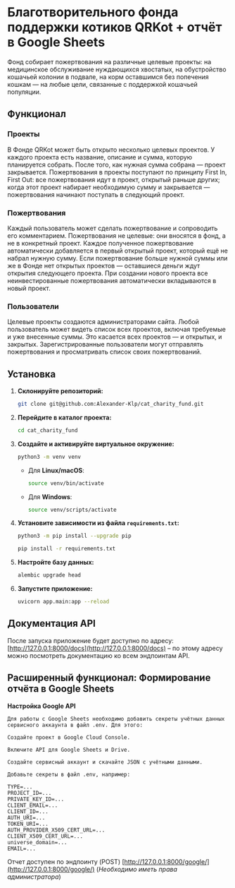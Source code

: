 # Благотворительного фонда поддержки котиков QRKot + отчёт в Google Sheets

Фонд собирает пожертвования на различные целевые проекты: на медицинское обслуживание нуждающихся хвостатых, на обустройство кошачьей колонии в подвале, на корм оставшимся без попечения кошкам — на любые цели, связанные с поддержкой кошачьей популяции.

## Функционал

### Проекты

В Фонде QRKot может быть открыто несколько целевых проектов. У каждого проекта есть название, описание и сумма, которую планируется собрать. После того, как нужная сумма собрана — проект закрывается.
Пожертвования в проекты поступают по принципу First In, First Out: все пожертвования идут в проект, открытый раньше других; когда этот проект набирает необходимую сумму и закрывается — пожертвования начинают поступать в следующий проект.
### Пожертвования

Каждый пользователь может сделать пожертвование и сопроводить его комментарием. Пожертвования не целевые: они вносятся в фонд, а не в конкретный проект. Каждое полученное пожертвование автоматически добавляется в первый открытый проект, который ещё не набрал нужную сумму. Если пожертвование больше нужной суммы или же в Фонде нет открытых проектов — оставшиеся деньги ждут открытия следующего проекта. При создании нового проекта все неинвестированные пожертвования автоматически вкладываются в новый проект.

### Пользователи

Целевые проекты создаются администраторами сайта. 
Любой пользователь может видеть список всех проектов, включая требуемые и уже внесенные суммы. Это касается всех проектов — и открытых, и закрытых.
Зарегистрированные пользователи могут отправлять пожертвования и просматривать список своих пожертвований.

## Установка

1. **Склонируйте репозиторий:**
    ```bash
    git clone git@github.com:Alexander-Klp/cat_charity_fund.git
    ```

2. **Перейдите в каталог проекта:**
    ```bash
    cd cat_charity_fund
    ```

3. **Создайте и активируйте виртуальное окружение:**
    ```bash
    python3 -m venv venv
    ```

   - Для **Linux/macOS**:
        ```bash
        source venv/bin/activate
        ```
   - Для **Windows**:
        ```bash
        source venv/scripts/activate
        ```

4. **Установите зависимости из файла `requirements.txt`:**
    ```bash
    python3 -m pip install --upgrade pip
    ```
    ```bash
    pip install -r requirements.txt
    ```

5. **Настройте базу данных:**
    ```bash
    alembic upgrade head
    ```

6. **Запустите приложение:**
    ```bash
    uvicorn app.main:app --reload
    ```

## Документация API

После запуска приложение будет доступно по адресу:
[http://127.0.0.1:8000/docs](http://127.0.0.1:8000/docs) – по этому адресу можно посмотреть документацию ко всем эндпоинтам API.

## Расширенный функционал: Формирование отчёта в Google Sheets

 **Настройка Google API**

    Для работы с Google Sheets необходимо добавить секреты учётных данных сервисного аккаунта в файл .env. Для этого:

    Создайте проект в Google Cloud Console.

    Включите API для Google Sheets и Drive.

    Создайте сервисный аккаунт и скачайте JSON с учётными данными.

    Добавьте секреты в файл .env, например:

    TYPE=...
    PROJECT_ID=...
    PRIVATE_KEY_ID=...
    CLIENT_EMAIL=...
    CLIENT_ID=...
    AUTH_URI=...
    TOKEN_URI=...
    AUTH_PROVIDER_X509_CERT_URL=...
    CLIENT_X509_CERT_URL=...
    universe_domain=...
    EMAIL=...

Отчет доступен по эндпоинту (POST) [http://127.0.0.1:8000/google/](http://127.0.0.1:8000/google/)
(*Необходимо иметь права администратора*)